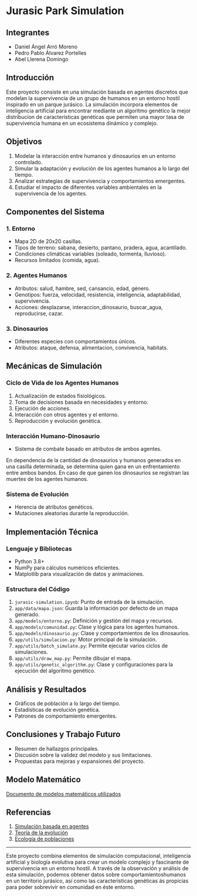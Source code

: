 # Jurasic Park Simulation

## Integrantes

- Daniel Ángel Arró Moreno
- Pedro Pablo Álvarez Portelles
- Abel Llerena Domingo 

## Introducción

Este proyecto consiste en una simulación basada en agentes discretos que modelan la supervivencia de un grupo de humanos en un entorno hostil inspirado en un parque jurásico. La simulación incorpora elementos de inteligencia artificial para encontrar mediante un algoritmo genético la mejor distribucion de características genéticas que permiten una mayor tasa de supervivencia humana en un ecosistema dinámico y complejo.

## Objetivos

1. Modelar la interacción entre humanos y dinosaurios en un entorno controlado.
2. Simular la adaptación y evolución de los agentes humanos a lo largo del tiempo.
3. Analizar estrategias de supervivencia y comportamientos emergentes.
4. Estudiar el impacto de diferentes variables ambientales en la supervivencia de los agentes.

## Componentes del Sistema

### 1. Entorno

- Mapa 2D de 20x20 casillas.
- Tipos de terreno: sabana, desierto, pantano, pradera, agua, acantilado.
- Condiciones climáticas variables (soleado, tormenta, lluvioso).
- Recursos limitados (comida, agua).

### 2. Agentes Humanos

- Atributos: salud, hambre, sed, cansancio, edad, género.
- Genotipos: fuerza, velocidad, resistencia, inteligencia, adaptabilidad, supervivencia.
- Acciones: desplazarse, interaccion_dinosaurio, buscar_agua, reproducirse, cazar.

### 3. Dinosaurios

- Diferentes especies con comportamientos únicos.
- Atributos: ataque, defensa, alimentacion, convivencia, habitats.

## Mecánicas de Simulación

### Ciclo de Vida de los Agentes Humanos

1. Actualización de estados fisiológicos.
2. Toma de decisiones basada en necesidades y entorno.
3. Ejecución de acciones.
4. Interacción con otros agentes y el entorno.
5. Reproducción y evolución genética.

### Interacción Humano-Dinosaurio

- Sistema de combate basado en atributos de ambos agentes.

En dependencia de la cantidad de dinosaurios y humanos generados en una casilla determinada, se determina quien gana en un enfrentamiento entre ambos bandos. En caso de que ganen los dinosaurios se registran las muertes de los agentes humanos.

### Sistema de Evolución

- Herencia de atributos genéticos.
- Mutaciones aleatorias durante la reproducción.

## Implementación Técnica

### Lenguaje y Bibliotecas

- Python 3.8+
- NumPy para cálculos numéricos eficientes.
- Matplotlib para visualización de datos y animaciones.

### Estructura del Código

1. `jurasic-simulation.ipynb`: Punto de entrada de la simulación.
2. `app/data/mapa.json`: Guarda la información por defecto de un mapa generado.
3. `app/models/entorno.py`: Definición y gestión del mapa y recursos.
4. `app/models/comunidad.py`: Clase y lógica para los agentes humanos.
5. `app/models/dinosaurio.py`: Clase y comportamientos de los dinosaurios.
6. `app/utils/simulacion.py`: Motor principal de la simulación.
7. `app/utils/batch_simulate.py`: Permite ejecutar varios ciclos de simulaciones.
8. `app/utils/draw_map.py`: Permite dibujar el mapa.
9. `app/utils/genetic_algorithm.py`: Clase y configuraciones para la ejecución del algoritmo genético.

## Análisis y Resultados

- Gráficos de población a lo largo del tiempo.
- Estadísticas de evolución genética.
- Patrones de comportamiento emergentes.

## Conclusiones y Trabajo Futuro

- Resumen de hallazgos principales.
- Discusión sobre la validez del modelo y sus limitaciones.
- Propuestas para mejoras y expansiones del proyecto.

## Modelo Matemático

[Documento de modelos matemáticos utilizados](docs/Modelo_matematico.md)

## Referencias

1. [Simulación basada en agentes](https://en.wikipedia.org/wiki/Agent-based_model)
2. [Teoría de la evolución](https://en.wikipedia.org/wiki/Evolution)
3. [Ecología de poblaciones](https://en.wikipedia.org/wiki/Population_ecology)

---

Este proyecto combina elementos de simulación computacional, inteligencia artificial y biología evolutiva para crear un modelo complejo y fascinante de supervivencia en un entorno hostil. A través de la observación y análisis de esta simulación, podemos obtener datos sobre comportamientoshumanos en un territorio jurásico, así como las características genéticas ás propicias para poder sobrevivir en comunidad en éste entorno.
